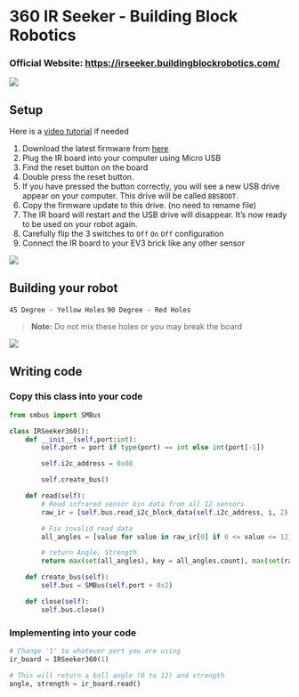 # 360 IR Seeker - Building Block Robotics
### Official Website: https://irseeker.buildingblockrobotics.com/
![](https://3854067563-files.gitbook.io/~/files/v0/b/gitbook-x-prod.appspot.com/o/spaces%2Fwumhy9Amexb1fvjNOGl8%2Fuploads%2FGAIFGoCIqSNBC1NGZRd5%2FIR%20Seeker%20-%20v1-2%202%20.jpg?alt=media)

## Setup
Here is a [video tutorial](https://youtu.be/G23W2WtwAIw) if needed
 1. Download the latest firmware from [here](https://irseeker.buildingblockrobotics.com/updates/latest-version)
 2. Plug the IR board into your computer using Micro USB
 3. Find the reset button on the board
 4. Double press the reset button.
 5. If you have pressed the button correctly, you will see a new USB drive appear on your computer. This drive will be called `BBSBOOT`.
 6. Copy the firmware update to this drive. (no need to rename file)
 7. The IR board will restart and the USB drive will disappear. It’s now ready to be used on your robot again.
 8. Carefully flip the 3 switches to `Off` `On` `Off` configuration
 9. Connect the IR board to your EV3 brick like any other sensor 

![](https://3854067563-files.gitbook.io/~/files/v0/b/gitbook-x-prod.appspot.com/o/spaces%2Fwumhy9Amexb1fvjNOGl8%2Fuploads%2FNTQLWEEINvULZfBmkvvB%2FAdvancedPosition.png?alt=media)
 
## Building your robot
`45 Degree - Yellow Holes`
`90 Degree - Red Holes`
> **Note:** Do not mix these holes or you may break the board

![](https://user-images.githubusercontent.com/60083582/222574224-28a1a3c3-0c22-4469-9c6b-1e1b0e48eb03.png)

## Writing code
### Copy this class into your code
```python
from smbus import SMBus

class IRSeeker360():
	def __init__(self,port:int):
		self.port = port if type(port) == int else int(port[-1])

		self.i2c_address = 0x08

		self.create_bus()

	def read(self):
		# Read infrared sensor bin data from all 12 sensors
		raw_ir = [self.bus.read_i2c_block_data(self.i2c_address, i, 2) for i in range(12)]

		# Fix invalid read data
		all_angles = [value for value in raw_ir[0] if 0 <= value <= 12]

		# return Angle, Strength
		return max(set(all_angles), key = all_angles.count), max(set(raw_ir[1]), key = raw_ir[1].count)

	def create_bus(self):
		self.bus = SMBus(self.port + 0x2)

	def close(self):
		self.bus.close()
```
### Implementing into your code
```python
# Change '1' to whatever port you are using
ir_board = IRSeeker360(1)

# This will return a ball angle (0 to 12) and strength
angle, strength = ir_board.read()
```
